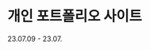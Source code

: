 # 개인 포트폴리오 사이트

23.07.09 - 23.07.

<!--
(🦋 포트폴리오 URL)[]


## 📌 서비스 소개

개인 포트폴리오 용도로 제작된 사이트입니다.
스크롤 다운 형태로 진행하였으며, TypeScript를 기반으로 하였으며, Tailwind CSS framework를 사용하였습니다.



## 📌 기술 스택

FrontEnd: React, Typescript, Tailwind
Deployment : Vercel


## 📌 서비스 구현 상세


<details><summary> ◼︎ 성능 최적화 (with LightHouse) </summary>

성능 최적화를 위해 ~~ 하였습니다.

그 결과 00점의 ~~가 00점으로, 00점의 ~~가 00점으로 상승하는 결과를 보일 수 있었습니다.

또한 image를 적절한 확장자로 변경하여 초기 렌더링 속도를 0초에서 0초로 감소 시킬 수 있었습니다.

#### LightHouse 결과 이미지

<img width="40%" alt="성능 개선 전" src=" "> <img width="40%" alt="성능 개선 후" src=" ">

</details>

<details><summary> ◼︎ 반응형 </summary>

접근성이 좋은 UX를 위해 반응형 웹사이트로 구현하였습니다.

화면의 크기에 따라 다른 스타일을 부여할 수 있도록 tailwind 내의 sm, md, lg 속성을 사용하였습니다.

모바일, 웹은 물론 다양한 기기에 맞게 반응형으로 작용되는 사이트를 구현할 수 있었습니다.

#### 반응형 예시

<img width="40%" alt="모바일" src=" "> <img width="40%" alt="웹" src=" ">

</details>


✅ UX를 고려해 디자인한 UI

포트폴리오에 적절한 UX를 고려하여 직접 UI를 디자인했습니다.

페이지 전환보다 스크롤을 내리는 것이 보기 편할 것 같아 스크롤 다운 페이지로 구현하였습니다.

그리고 빠르게 내용으로 넘어갈 수 있도록 클릭시 해당 파트로 이동하는 헤더바를 상단에 고정했습니다.

보는 재미가 있도록 각 파트의 디자인을 다르게 했고, 여러가지 애니메이션을 부여했습니다.

✅ Tailwind + Styled-component

스타일의 확장성과 유지보수를 위해 Tailwind를 사용했고,

이를 바탕으로 엘리먼트를 제공하는 프레임워크 flowbite를 같이 사용했습니다.

하지만 가독성을 해치고 리액트 컴포넌트 단위의 장점이 사라지는 것 같아

styled-component를 함께 결합한 tailwind-styled-component를 사용했습니다.

그 결과 PostCSS를 적용하여 JS파일 안에서 스타일 관리를 하면서, 컴포넌트 단위의 설계도 가능했습니다.

포스팅: [Next.js] Tailwind-styled-components의 SSR 구현하기
✅ Vercel를 통한 배포

Next.js에서 권장하는 배포 툴인 vercel을 이용하여 배포했습니다.

혼자 환경 세팅부터 배포까지 하며 서비스를 구현하는 한 사이클을 경험할 수 있었습니다.

✅ Next.js

포트폴리오 사이트는 정적 페이지고 페이지 전환이 없기에 빠른 초기 렌더링이 중요했고,

많은 이들에게 노출되기 위해 SEO도 신경써야 했기에 Next.js를 사용해서 페이지를 구현했습니다.

Next.js를 학습하면서 기술의 위대함을 느꼈고, 폴더 기반 라우팅의 편리함에 감탄했습니다.

✅ Typescript

처음으로 프로젝트에 적용해보며 문법에 익숙해질 수 있었습니다.

컴파일 단계에서 에러를 발견했기에 빠른 유지보수가 가능했고,

규모가 큰 서비스일수록 타입스크립트를 사용해야한다는 이유를 체감했습니다. -->
